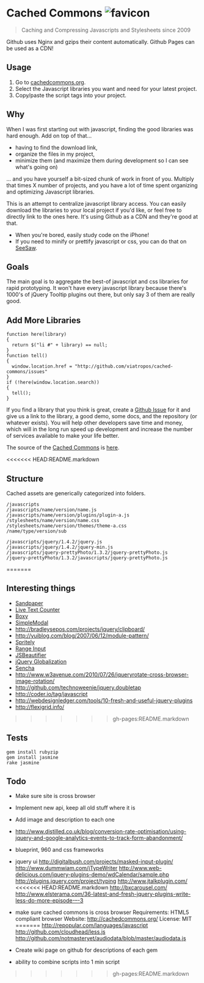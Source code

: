 # Cached Commons <img src="http://cachedcommons.org/images/cached-commons-favicon.png" alt="favicon"/>

> Caching and Compressing Javascripts and Stylesheets since 2009

Github uses Nginx and gzips their content automatically.  Github Pages can be used as a CDN!

## Usage

1. Go to [cachedcommons.org](http://cachedcommons.org/).
2. Select the Javascript libraries you want and need for your latest project.
3. Copy/paste the script tags into your project.

## Why

When I was first starting out with javascript, finding the good libraries was hard enough.  Add on top of that...

- having to find the download link,
- organize the files in my project,
- minimize them (and maximize them during development so I can see what's going on)

... and you have yourself a bit-sized chunk of work in front of you.  Multiply that times X number of projects, and you have a lot of time spent organizing and optimizing Javascript libraries.

This is an attempt to centralize javascript library access.  You can easily download the libraries to your local project if you'd like, or feel free to directly link to the ones here.  It's using Github as a CDN and they're good at that.

- When you're bored, easily study code on the iPhone!
- If you need to minify or prettify javascript or css, you can do that on [SeeSaw](http://meetseesaw.com).

## Goals

The main goal is to aggregate the best-of javascript and css libraries for rapid prototyping.  It won't have every javascript library because there's 1000's of jQuery Tooltip plugins out there, but only say 3 of them are really good.

## Add More Libraries

    function here(library)
    {
      return $("li #" + library) == null; 
    }
    function tell()
    { 
      window.location.href = "http://github.com/viatropos/cached-commons/issues" 
    }
    if (!here(window.location.search))
    { 
      tell(); 
    }

If you find a library that you think is great, create a [Github Issue](http://github.com/viatropos/cached-commons/issues) for it and give us a link to the library, a good demo, some docs, and the repository (or whatever exists).  You will help other developers save time and money, which will in the long run speed up development and increase the number of services available to make your life better.

The source of the [Cached Commons](http://cachedcommons.org) is [here](http://github.com/viatropos/cached-commons/tree/gh-pages).

<<<<<<< HEAD:README.markdown
## Structure

Cached assets are generically categorized into folders.

    /javascripts
    /javascripts/name/version/name.js
    /javascripts/name/version/plugins/plugin-a.js
    /stylesheets/name/version/name.css
    /stylesheets/name/version/themes/theme-a.css
    /name/type/version/sub
    
    /javascripts/jquery/1.4.2/jquery.js
    /javascripts/jquery/1.4.2/jquery-min.js
    /javascripts/jquery-prettyPhoto/1.3.2/jquery-prettyPhoto.js
    /jquery-prettyPhoto/1.3.2/javascripts/jquery-prettyPhoto.js
    
=======
## Interesting things

- [Sandpaper](http://www.useragentman.com/blog/2010/03/09/cross-browser-css-transforms-even-in-ie/)
- [Live Text Counter](http://youhack.me/2010/04/22/live-character-count-with-progress-bar-using-jquery/comment-page-1/)
- [Boxy](http://onehackoranother.com/projects/jquery/boxy/)
- [SimpleModal](http://www.ericmmartin.com/projects/simplemodal/)
- http://bradleysepos.com/projects/jquery/clipboard/
- http://yuiblog.com/blog/2007/06/12/module-pattern/
- [Spritely](http://www.spritely.net/)
- [Range Input](http://flowplayer.org/tools/demos/rangeinput/)
- [JSBeautifier](http://jsbeautifier.org/)
- [jQuery Globalization](http://github.com/nje/jquery-glob)
- [Sencha](http://www.sencha.com/)
- http://www.w3avenue.com/2010/07/26/jqueryrotate-cross-browser-image-rotation/
- http://github.com/technoweenie/jquery.doubletap
- http://coder.io/tag/javascript
- http://webdesignledger.com/tools/10-fresh-and-useful-jquery-plugins
- http://flexigrid.info/
>>>>>>> gh-pages:README.markdown

## Tests

    gem install rubyzip
    gem install jasmine
    rake jasmine

## Todo

- Make sure site is cross browser
- Implement new api, keep all old stuff where it is
- Add image and description to each one
- http://www.distilled.co.uk/blog/conversion-rate-optimisation/using-jquery-and-google-analytics-events-to-track-form-abandonment/
- blueprint, 960 and css frameworks
- jquery ui
http://digitalbush.com/projects/masked-input-plugin/
http://www.dummwiam.com/jTypeWriter
http://www.web-delicious.com/jquery-plugins-demo/wdCalendar/sample.php
http://plugins.jquery.com/project/typing
http://www.jtalkplugin.com/
<<<<<<< HEAD:README.markdown
http://bxcarousel.com/
http://www.elsterama.com/36-latest-and-fresh-jquery-plugins-write-less-do-more-episode-–-3
- make sure cached commons is cross browser
Requirements: HTML5 compliant browser
Website: http://cachedcommons.org/
License: MIT
=======
http://repopular.com/languages/javascript
http://github.com/cloudhead/less.js
http://github.com/notmasteryet/audiodata/blob/master/audiodata.js

- Create wiki page on github for descriptions of each gem
- ability to combine scripts into 1 min script
>>>>>>> gh-pages:README.markdown
